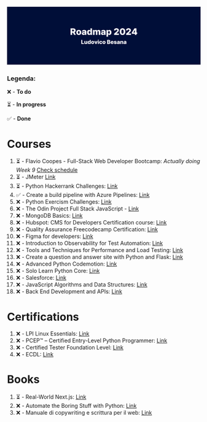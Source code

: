 ![github-header-image](github-header-image.png)

### Legenda:

❌ - **To do**

⏳ - **In progress**

✅ - **Done**

# Courses

1) ⏳ - Flavio Coopes - Full-Stack Web Developer Bootcamp:  *Actually doing Week 9* [Check schedule](https://bootcamp.dev/schedule/)
3) ⏳ - JMeter [Link](https://www.udemy.com/course/jmeter-step-by-step-for-beginners/)
4) ⏳ - Python Hackerrank Challenges: [Link](https://www.hackerrank.com/domains/python)
5) ✅ - Create a build pipeline with Azure Pipelines: [Link](https://docs.microsoft.com/en-us/learn/modules/create-a-build-pipeline/)
6) ❌ - Python Exercism Challenges: [Link](https://exercism.org/tracks/python)
7) ❌ - The Odin Project Full Stack JavaScript - [Link](https://www.theodinproject.com/paths/full-stack-javascript)
8) ❌ - MongoDB Basics: [Link](https://university.mongodb.com/courses/M001/about)
9) ❌ - Hubspot: CMS for Developers Certification course: [Link](https://academy.hubspot.com/courses/cms-for-developers)     
10) ❌ - Quality Assurance Freecodecamp Certification: [Link](https://www.freecodecamp.org/learn/quality-assurance/)
11) ❌ - Figma for developers: [Link](https://frontendmasters.com/courses/figma/)
12) ❌ - Introduction to Observability for Test Automation: [Link](https://testautomationu.applitools.com/observability-for-test-automation/)
13) ❌ - Tools and Techniques for Performance and Load Testing: [Link](https://testautomationu.applitools.com/performance-and-load-testing/)
14) ❌ - Create a question and answer site with Python and Flask: [Link](https://www.codemotion.com/learning/tp/creare-un-sito-di-domande-e-risposte-con-python-e-flask-1116/enrolled)
15) ❌ - Advanced Python Codemotion: [Link](https://www.codemotion.com/learning/tp/python-avanzato-1465/enrolled)
16) ❌ - Solo Learn Python Core: [Link](https://www.sololearn.com/learning/1073)
17) ❌ - Salesforce: [Link](https://trailhead.salesforce.com/en/users/teamtrailhead/trailmixes/quest-beginner-start-your-trailblazer-journey)
18) ❌ - JavaScript Algorithms and Data Structures: [Link](https://www.freecodecamp.org/learn/javascript-algorithms-and-data-structures/)
19) ❌ - Back End Development and APIs: [Link](https://www.freecodecamp.org/learn/back-end-development-and-apis/)

# Certifications

1) ❌ - LPI Linux Essentials: [Link](https://www.lpi.org/our-certifications/linux-essentials-overview)
2) ❌ - PCEP™ – Certified Entry-Level Python Programmer: [Link](https://pythoninstitute.org/pcep)
3) ❌ - Certified Tester Foundation Level: [Link](https://istqb.ita-stqb.org/)
4) ❌ - ECDL: [Link](https://www.icdl.it/icdl-full-standard)

# Books

1) ⏳ - Real-World Next.js: [Link](https://www.amazon.it/Real-World-Next-js-high-performance-applications-production/dp/180107349X/ref=sr_1_1?__mk_it_IT=%C3%85M%C3%85%C5%BD%C3%95%C3%91&crid=1KHN6PITCQ29E&keywords=real+world+next&qid=1654809949&sprefix=real+world+nex%2Caps%2C111&sr=8-1) 
2) ❌ - Automate the Boring Stuff with Python: [Link](https://automatetheboringstuff.com/)
3) ❌ - Manuale di copywriting e scrittura per il web: [Link](https://www.amazon.it/Manuale-copywriting-scrittura-strumenti-scrivere/dp/8820388006/ref=asc_df_8820388006/?tag=googshopit-21&linkCode=df0&hvadid=279885803755&hvpos=&hvnetw=g&hvrand=904659144321222928&hvpone=&hvptwo=&hvqmt=&hvdev=c&hvdvcmdl=&hvlocint=&hvlocphy=1008463&hvtargid=pla-552773746307&psc=1)

